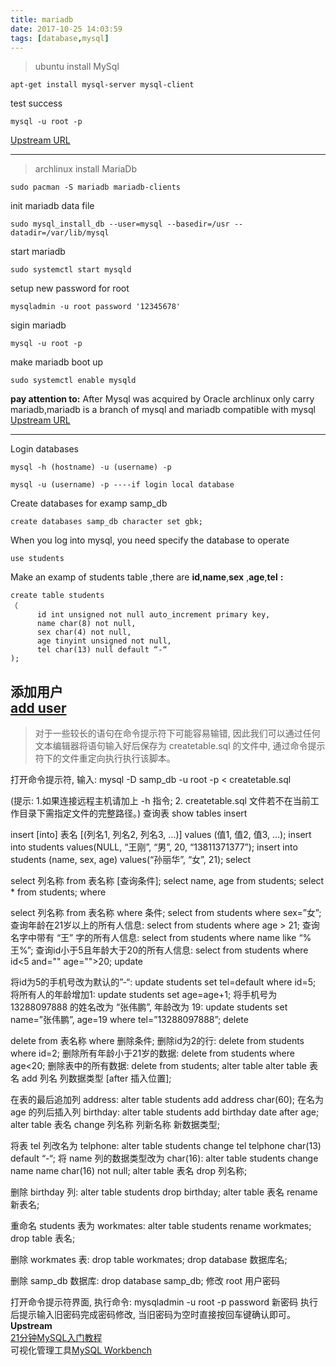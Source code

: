 ```yaml
---
title: mariadb
date: 2017-10-25 14:03:59
tags: [database,mysql]
---
```

>ubuntu install MySql  

```
apt-get install mysql-server mysql-client
```
test success
```
mysql -u root -p
```
[Upstream URL](https://zhuanlan.zhihu.com/p/28102425)  
<!--more-->
---
>archlinux install MariaDb  

```
sudo pacman -S mariadb mariadb-clients
```
init mariadb data file
```
sudo mysql_install_db --user=mysql --basedir=/usr --datadir=/var/lib/mysql
```
start mariadb
```
sudo systemctl start mysqld
```
setup new password for root
```
mysqladmin -u root password '12345678'
```
sigin mariadb
```
mysql -u root -p
```
make mariadb boot up
```
sudo systemctl enable mysqld
```
**pay attention to:** After Mysql was acquired by Oracle archlinux only carry mariadb,mariadb is a branch of mysql and mariadb compatible with mysql   
[Upstream URL](http://blog.csdn.net/u011054333/article/details/53203787)  

---
Login databases
```
mysql -h (hostname) -u (username) -p  
```
```
mysql -u (username) -p ----if login local database
```
Create databases for examp samp_db
```
create databases samp_db character set gbk;
```
When you log into mysql, you need specify the database to operate  
```
use students
```
Make an examp of students table ,there are **id**,**name**,**sex** ,**age**,**tel** **:**  
```
create table students
（
      id int unsigned not null auto_increment primary key,
      name char(8) not null,
      sex char(4) not null,
      age tinyint unsigned not null,
      tel char(13) null default “-“
);  
```
添加用户  
[add user](https://dev.mysql.com/doc/refman/5.7/en/adding-users.html)
---
>对于一些较长的语句在命令提示符下可能容易输错, 因此我们可以通过任何文本编辑器将语句输入好后保存为 createtable.sql 的文件中, 通过命令提示符下的文件重定向执行执行该脚本。

打开命令提示符, 输入: mysql -D samp_db -u root -p < createtable.sql

(提示: 1.如果连接远程主机请加上 -h 指令; 2. createtable.sql 文件若不在当前工作目录下需指定文件的完整路径。)
查询表
show tables
insert

insert [into] 表名 [(列名1, 列名2, 列名3, …)] values (值1, 值2, 值3, …);
insert into students values(NULL, “王刚”, “男”, 20, “13811371377”);
insert into students (name, sex, age) values(“孙丽华”, “女”, 21);
select

select 列名称 from 表名称 [查询条件];
select name, age from students;
select * from students;
where

select 列名称 from 表名称 where 条件;
select from students where sex=”女”;
查询年龄在21岁以上的所有人信息: select from students where age > 21;
查询名字中带有 “王” 字的所有人信息: select from students where name like “%王%”;
查询id小于5且年龄大于20的所有人信息: select from students where id<5 and="" age="">20;
update

将id为5的手机号改为默认的”-“: update students set tel=default where id=5;
将所有人的年龄增加1: update students set age=age+1;
将手机号为 13288097888 的姓名改为 “张伟鹏”, 年龄改为 19: update students set name=”张伟鹏”, age=19 where tel=”13288097888”;
delete

delete from 表名称 where 删除条件;
删除id为2的行: delete from students where id=2;
删除所有年龄小于21岁的数据: delete from students where age<20;
删除表中的所有数据: delete from students;
alter table
alter table 表名 add 列名 列数据类型 [after 插入位置];

在表的最后追加列 address: alter table students add address char(60);
在名为 age 的列后插入列 birthday: alter table students add birthday date after age;
alter table 表名 change 列名称 列新名称 新数据类型;

将表 tel 列改名为 telphone: alter table students change tel telphone char(13) default “-“;
将 name 列的数据类型改为 char(16): alter table students change name name char(16) not null;
alter table 表名 drop 列名称;

删除 birthday 列: alter table students drop birthday;
alter table 表名 rename 新表名;

重命名 students 表为 workmates: alter table students rename workmates;
drop table 表名;

删除 workmates 表: drop table workmates;
drop database 数据库名;

删除 samp_db 数据库: drop database samp_db;
修改 root 用户密码

打开命令提示符界面, 执行命令: mysqladmin -u root -p password 新密码
执行后提示输入旧密码完成密码修改, 当旧密码为空时直接按回车键确认即可。  
**Upstream**  
[21分钟MySQL入门教程](http://www.cnblogs.com/mr-wid/archive/2013/05/09/3068229.html)  
可视化管理工具[MySQL Workbench](https://www.mysql.com/products/workbench/)
